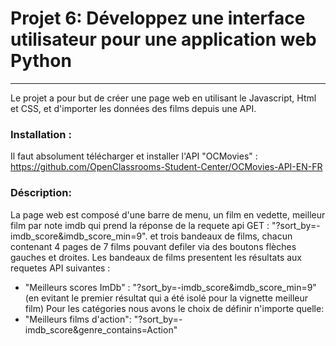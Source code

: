  

# Projet 6: Développez une interface utilisateur pour une application web Python
***

Le projet a pour but de créer une page web en utilisant le Javascript, Html et CSS, et d'importer les données des films  depuis une API.

### Installation :
 Il faut absolument  télécharger et installer l'API "OCMovies" :
https://github.com/OpenClassrooms-Student-Center/OCMovies-API-EN-FR


### Déscription:
La page web est composé d'une barre de menu, un film en vedette, meilleur film par note imdb qui prend la  réponse de la requete api GET : "?sort_by=-imdb_score&imdb_score_min=9".
et trois bandeaux de films, chacun contenant 4 pages de 7 films pouvant defiler via des boutons flèches gauches et droites. Les bandeaux de films presentent les résultats aux requetes API suivantes :
- "Meilleurs scores ImDb" : "?sort_by=-imdb_score&imdb_score_min=9" (en evitant le premier résultat qui a été isolé pour la vignette meilleur film)
Pour les catégories nous avons le choix de définir n'importe quelle:
- "Meilleurs films d'action": "?sort_by=-imdb_score&genre_contains=Action"





